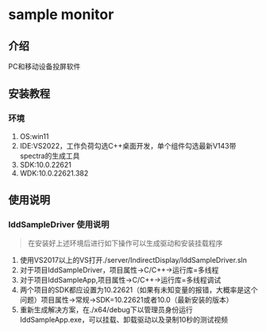 # sample monitor

## 介绍
PC和移动设备投屏软件


## 安装教程
### 环境

1. OS:win11
2. IDE:VS2022，工作负荷勾选C++桌面开发，单个组件勾选最新V143带spectra的生成工具
3. SDK:10.0.22621
4. WDK:10.0.22621.382

## 使用说明
### IddSampleDriver 使用说明
> 在安装好上述环境后进行如下操作可以生成驱动和安装挂载程序
1. 使用VS2017以上的VS打开./server/IndirectDisplay/IddSampleDriver.sln
2. 对于项目IddSampleDriver，项目属性->C/C++->运行库=多线程
3. 对于项目IddSampleApp,项目属性->C/C++->运行库=多线程调试
4. 两个项目的SDK都应设置为10.22621（如果有未知变量的报错，大概率是这个问题）项目属性->常规->SDK=10.22621或者10.0（最新安装的版本）
5. 重新生成解决方案，在./x64/debug下以管理员身份运行IddSampleApp.exe，可以挂载、卸载驱动以及录制10秒的测试视频


